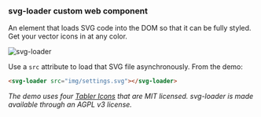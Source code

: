 ### svg-loader custom web component

An element that loads SVG code into the DOM so that it can be fully styled. Get your vector icons in at any color. 

![svg-loader](https://github.com/user-attachments/assets/05eb384f-780a-4377-ba35-41905e7fd1a6)

Use a `src` attribute to load that SVG file asynchronously. From the demo:
```html
<svg-loader src="img/settings.svg"></svg-loader>
```

*The demo uses four [Tabler Icons](https://github.com/tabler/tabler-icons) that are MIT licensed.*
*svg-loader is made available through an AGPL v3 license.* 
